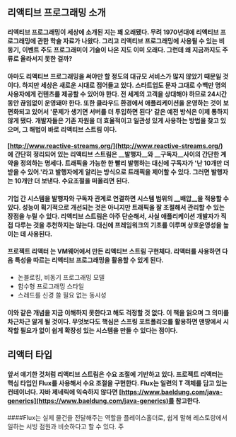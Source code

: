 ## 리액티브 프로그래밍 소개

#### 리엑티브 프로그래밍이 세상에 소개된 지는 꽤 오래됐다. 무려 1970년대에 리액티브 프로그래밍에 관한 학술 자료가 나왔다. 그리고 리액티브 프로그래밍에 사용될 수 있는 비동기, 이벤트 주도 프로그래미이 기술이 나온 지도 이미 오래다. 그런데 왜 지금까지도 주류로 올라서지 못한 걸까?    

#### 아마도 리액티브 프로그래밍을 써야만 할 정도의 대규모 서비스가 많지 않았기 때문일 것이다. 하지만 세상은 새로운 시대로 접어들고 있다. 스타트업도 문자 그대로 수백만 명의 사용자에게 컨텐츠를 제공할 수 있어야 한다. 전 세계의 고객을 상대해야 하므로 24시간 동안 끊임없이 운영돼야 한다. 또한 클라우드 환경에서 애플리케이션을 운영하는 것이 보편화되고 있어서 '문제가 생기면 서버를 더 투입하면 된다' 같은 예전 방식은 이제 통하지 않게 됐다. 개발자들은 기존 자원을 더 효율적이고 일관성 있게 사용하는 방법을 찾고 있으며, 그 해법이 바로 **리액티브 스트림** 이다.       

#### [http://www.reactive-streams.org/](http://www.reactive-streams.org/) 에 간단히 정리되어 있는 리액티브 스트림은 __발행자__와 __구독자__사이의 간단한 계약을 정의하는 명세다.    트래픽을 가능한 한 빨리 발행하는 대신에 구독자가 '난  10개만 더 받을 수 있어.'라고 발행자에게 알리는 방식으로 트래픽을 제어할 수 있다. 그러면 발행자는 10개만 더 보낸다. 수요조절을 떠올리면 된다.   

#### 기업 간 시스템을 발행자와 구독자 관계로 연결하면 시스템 범위의 __배압__을 적용할 수 있다. 성능이 획기적으로 개선되는 것은 아니지만 트래픽을 잘 조절해서 관리할 수 있는 장점을 누릴 수 있다. 리액티브 스트림은 아주 단순해서, 사실 애플리케이션 개발자가 직접 다루는 것을 추천하지는 않는다. 대신에 프레임워크의 기초를 이루며 상호운영성을 높이는 데 사용된다.

#### __프로젝트 리액터__ 는 VM웨어에서 만든 리액티브 스트림 구현체다. 리액터를 사용하면 다음 특성을 따르는 리액티브 프로그래밍을 활용할 수 있게 된다.   
- 논블로킹, 비동기 프로그래밍 모델
- 함수형 프로그래밍 스타일
- 스레드를 신경 쓸 필요 없는 동시성
#### 이와 같은 개념을 지금 이해하지 못한다고 해도 걱정할 것 없다. 이 책을 읽으며 그 의미를 차근차근 알게 될 것이다. 무엇보다도 핵심은 스프링 포트폴리오를 활용하면 맨땅에서 시작할 필요가 없이 쉽게 확장성 있는 시스템을 만들 수 있다는 점이다.

## 리액터 타입
#### 앞서 얘기한 것처럼 리액티브 스트림은 수요 조절에 기반하고 있다. 프로젝트 리액터는 핵심 타입인 Flux<T>를 사용해서 수요 조절을 구현한다. Flux<T>는 일련의 T 객체를 담고 있는 컨테이너다. 자바 제네릭에 익숙하지 않다면 [https://www.baeldung.com/java-generics](https://www.baeldung.com/java-generics)를 참고한다.
  ####Flux<T>는 실제 물건을 전달해주는 역할을 플레이스홀더로, 쉽게 말해 레스토랑에서 일하는 서빙 점원과 비슷하다고 할 수 있다. 주
